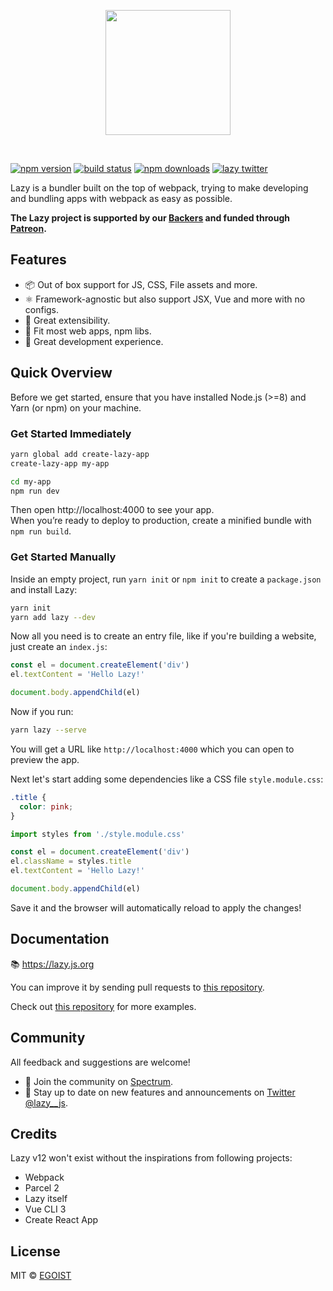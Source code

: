 <p align="center">
  <img src="https://i.loli.net/2018/09/12/5b98e77352c9d.png" width="200">
  </p>
<br>

[![npm version](https://badgen.net/npm/v/lazy)](https://npm.im/lazy) [![build status](https://badgen.net/circleci/github/egoist/lazy/master)](https://circleci.com/gh/egoist/lazy/tree/master) [![npm downloads](https://badgen.net/npm/dm/lazy)](https://npm.im/lazy) [![lazy twitter](https://badgen.net/badge//@poi__js/1da1f2?icon=twitter)](https://twitter.com/poi__js)

Lazy is a bundler built on the top of webpack, trying to make developing and bundling apps with webpack as easy as possible.

**The Lazy project is supported by our [Backers](./BACKERS.md) and funded through [Patreon](https://patreon.com/egoist).**

## Features

- 📦 Out of box support for JS, CSS, File assets and more.
- ⚛ Framework-agnostic but also support JSX, Vue and more with no configs.
- 🔌 Great extensibility.
- 🐙 Fit most web apps, npm libs.
- 🚨 Great development experience.

## Quick Overview

Before we get started, ensure that you have installed Node.js (>=8) and Yarn (or npm) on your machine.

### Get Started Immediately

```bash
yarn global add create-lazy-app
create-lazy-app my-app

cd my-app
npm run dev
```

Then open http://localhost:4000 to see your app.<br>
When you’re ready to deploy to production, create a minified bundle with `npm run build`.

### Get Started Manually

Inside an empty project, run `yarn init` or `npm init` to create a `package.json` and install Lazy:

```bash
yarn init
yarn add lazy --dev
```

Now all you need is to create an entry file, like if you're building a website, just create an `index.js`:

```js
const el = document.createElement('div')
el.textContent = 'Hello Lazy!'

document.body.appendChild(el)
```

Now if you run:

```bash
yarn lazy --serve
```

You will get a URL like `http://localhost:4000` which you can open to preview the app.

Next let's start adding some dependencies like a CSS file `style.module.css`:

```css
.title {
  color: pink;
}
```

```js
import styles from './style.module.css'

const el = document.createElement('div')
el.className = styles.title
el.textContent = 'Hello Lazy!'

document.body.appendChild(el)
```

Save it and the browser will automatically reload to apply the changes!

## Documentation

📚 https://lazy.js.org

You can improve it by sending pull requests to [this repository](https://github.com/lazy-bundler/website).

Check out [this repository](https://github.com/lazy-bundler/examples) for more examples.

## Community

All feedback and suggestions are welcome!

- 💬 Join the community on [Spectrum](https://spectrum.chat/lazy).
- 📣 Stay up to date on new features and announcements on [Twitter @lazy\_\_js](https://twitter.com/poi__js).

## Credits

Lazy v12 won't exist without the inspirations from following projects:

- Webpack
- Parcel 2
- Lazy itself
- Vue CLI 3
- Create React App

## License

MIT &copy; [EGOIST](https://egoist.sh)
